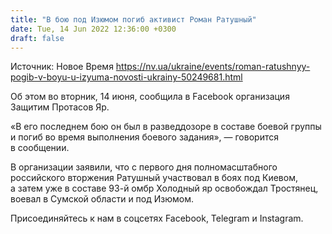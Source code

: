 ```yaml
---
title: "В бою под Изюмом погиб активист Роман Ратушный"
date: Tue, 14 Jun 2022 12:36:00 +0300
draft: false
---
```

Источник: Новое Время https://nv.ua/ukraine/events/roman-ratushnyy-pogib-v-boyu-u-izyuma-novosti-ukrainy-50249681.html


Об этом во вторник, 14 июня, сообщила в Facebook организация Защитим Протасов Яр.

«В его последнем бою он был в разведдозоре в составе боевой группы и погиб во время выполнения боевого задания», — говорится в сообщении.

В организации заявили, что с первого дня полномасштабного российского вторжения Ратушный участвовал в боях под Киевом, а затем уже в составе 93-й омбр Холодный яр освобождал Тростянец, воевал в Сумской области и под Изюмом.

Присоединяйтесь к нам в соцсетях Facebook, Telegram и Instagram.
